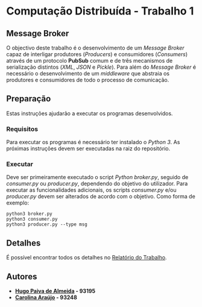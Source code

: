 


# Computação Distribuída - Trabalho 1

## Message Broker

O objectivo deste trabalho é o desenvolvimento de um *Message Broker* capaz de interligar produtores (*Producers*) e consumidores (*Consumers*) através de um protocolo **PubSub** comum e de três mecanismos de serialização distintos (*XML*, *JSON* e *Pickle*).
Para além do *Message Broker* é necessário o desenvolvimento de um *middleware* que abstraia os produtores e consumidores de todo o processo de comunicação.

##  Preparação
Estas instruções ajudarão a executar os programas desenvolvidos.

### Requisitos
Para executar os programas é necessário ter instalado o *Python 3*. 
As próximas instruções devem ser executadas na raiz do repositório.

### Executar
Deve ser primeiramente executado o script *Python broker.py*, seguido de *consumer.py* ou *producer.py*, dependendo do objetivo do utilizador. 
Para executar as funcionalidades adicionais, os scripts *consumer.py* e/ou *producer.py* devem ser alterados de acordo com o objetivo.
Como forma de exemplo:

    python3 broker.py
    python3 consumer.py 
    python3 producer.py --type msg

## Detalhes

É possível encontrar todos os detalhes no [Relatório do Trabalho](/relatorio/CD_Message_Broker.pdf).
## Autores

 - **[Hugo Paiva de Almeida](https://github.com/hugofpaiva) - 93195** 
 - **[Carolina Araújo](https://github.com/carolinaaraujo00) - 93248**
 
